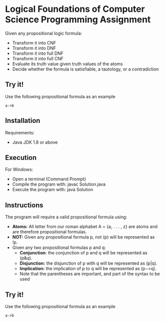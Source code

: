 # Logical Foundations of Computer Science Programming Assignment

Given any propositional logic formula:
+ Transform it into CNF
+ Transform it into DNF
+ Transform it into full DNF
+ Transform it into full CNF
+ Evaluate its truth value given truth values of the atoms
+ Decide whether the formula is satisfiable, a tautology, or a contradiction

## Try it!
Use the following propositional formula as an example
```
a->b
```

## Installation
Requirements:
+ Java JDK 1.8 or above

## Execution
For Windows:
+ Open a terminal (Command Prompt)
+ Compile the program with: javac Solution.java
+ Execute the program with: java Solution

## Instructions
The program will require a valid propositional formula using:
+ **Atoms:** All letter from our roman alphabet A = {a, . . . , z} are atoms and are therefore
propositional formulas.
+ **NOT:** Given any propositional formula p, not (p) will be represented as !p.
+ Given any two propositional formulas p and q:
  + **Conjunction**: the conjunction of p and q will be represented as (p&q).
  + **Disjunction:** the disjunction of p with q will be represented as (p|q).
  + **Implication:** the implication of p to q will be represented as (p−>q).
  + Note that the parentheses are important, and part of the syntax to be used
  
## Try it!
Use the following propositional formula as an example
```
a->b
```
